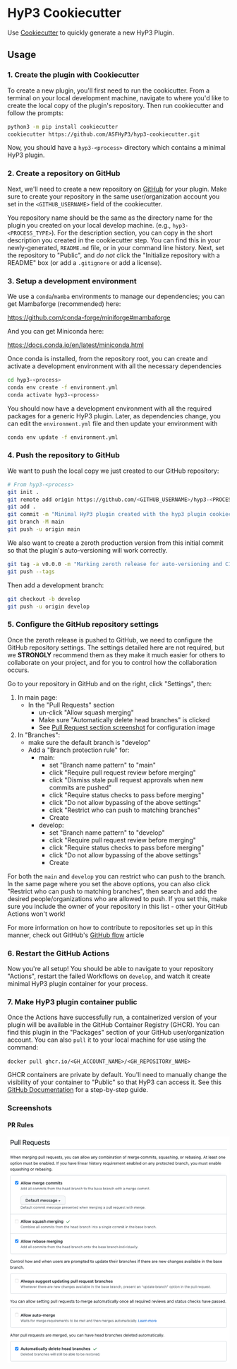# HyP3 Cookiecutter

Use [Cookiecutter](https://cookiecutter.readthedocs.io/en/latest/) to quickly 
generate a new HyP3 Plugin.

## Usage

### 1. Create the plugin with Cookiecutter

To create a new plugin, you'll first need to run the cookicutter.
From a terminal on your local development machine, navigate to where you'd like 
to create the local copy of the plugin's repository. Then run cookiecutter and 
follow the prompts:

```bash
python3 -m pip install cookiecutter
cookiecutter https://github.com/ASFHyP3/hyp3-cookiecutter.git
```

Now, you should have a `hyp3-<process>` directory which contains a minimal HyP3
plugin.

### 2. Create a repository on GitHub

Next, we'll need to create a new repository on [GitHub](https://github.com) for your plugin.
Make sure to create your repository in the same user/organization account you set in the
`<GITHUB_USERNAME>` field of the cookiecutter.

You repository name should be the same as the directory name for the plugin you created
on your local develop machine. (e.g., `hyp3-<PROCESS_TYPE>`). For the description section,
you can copy in the short description you created in the cookiecutter step. You can find this
in your newly-generated, `README.md` file, or in your command line history. Next, set the 
repository to "Public", and *do not* click the "Initialize repository with a
README" box (or add a `.gitignore` or add a license). 

### 3. Setup a development environment

We use a `conda`/`mamba` environments to manage our dependencies; you can get Mambaforge
(recommended) here:

https://github.com/conda-forge/miniforge#mambaforge

And you can get Miniconda here:

https://docs.conda.io/en/latest/miniconda.html

Once conda is installed, from the repository root, you can create and activate a
development environment with all the necessary dependencies

```bash
cd hyp3-<process>
conda env create -f environment.yml
conda activate hyp3-<process>
``` 

You should now have a development environment with all the required packages for
a generic HyP3 plugin. Later, as dependencies change, you can edit the `environment.yml`
file and then update your environment with

```bash
conda env update -f environment.yml
```

### 4. Push the repository to GitHub

We want to push the local copy we just created to our GitHub repository:

```bash
# From hyp3-<process>
git init .
git remote add origin https://github.com/<GITHUB_USERNAME>/hyp3-<PROCESS_TYPE>.git
git add .
git commit -m "Minimal HyP3 plugin created with the hyp3 plugin cookiecutter"
git branch -M main
git push -u origin main
```

We also want to create a zeroth production version from this initial commit so that
the plugin's auto-versioning will work correctly.

```bash
git tag -a v0.0.0 -m "Marking zeroth release for auto-versioning and CI/CD Tooling"
git push --tags
```

Then add a development branch:

```bash
git checkout -b develop
git push -u origin develop
```

### 5. Configure the GitHub repository settings

Once the zeroth release is pushed to GitHub, we need to configure the GitHub repository settings.
The settings detailed here are not required, but we **STRONGLY** recommend them as they make it much
 easier for others to collaborate on your project, and for you to control how the collaboration
occurs.

Go to your repository in GitHub and on the right, click "Settings", then:
1. In main page:
   * In the "Pull Requests" section
     * un-click "Allow squash merging"
     * Make sure "Automatically delete head branches" is clicked
     * See [Pull Request section screenshot](#pr-rules) for configuration image
2. In "Branches":
   * make sure the default branch is "develop"
   * Add a "Branch protection rule" for:
     * main:
       * set "Branch name pattern" to "main"
       * click "Require pull request review before merging"
       * click "Dismiss stale pull request approvals when new commits are pushed"
       * click "Require status checks to pass before merging"
       * click "Do not allow bypassing of the above settings"
       * click "Restrict who can push to matching branches"
       * Create
     * develop:
       * set "Branch name pattern" to "develop"
       * click "Require pull request review before merging"
       * click "Require status checks to pass before merging"
       * click "Do not allow bypassing of the above settings"
       * Create

For both the `main` and `develop` you can restrict who can push to the branch.
In the same page where you set the above options, you can also click "Restrict
who can push to matching branches", then search and add the desired people/organizations
who are allowed to push. If you set this, make sure you include the owner of your
repository in this list - other your GitHub Actions won't work!

For more information on how to contribute to repositories set up in this manner,
check out GitHub's [GitHub flow](https://docs.github.com/en/get-started/quickstart/github-flow)
article

### 6. Restart the GitHub Actions

Now you're all setup! You should be able to navigate to your repository "Actions",
restart the failed Workflows on `develop`, and watch it create minimal HyP3 plugin 
container for your process.

### 7. Make HyP3 plugin container public

Once the Actions have successfully run, a containerized version of your plugin will be
available in the GitHub Container Registry (GHCR). You can find this plugin in the "Packages"
section of your GitHub user/organization account. You can also `pull` it to your local
machine for use using the command:

`docker pull ghcr.io/<GH_ACCOUNT_NAME>/<GH_REPOSITORY_NAME>`

GHCR containers are private by default. You'll need to manually change the visibility of
your container to "Public" so that HyP3 can access it. See this [GitHub Documentation](https://docs.github.com/en/packages/learn-github-packages/configuring-a-packages-access-control-and-visibility#configuring-visibility-of-packages-for-your-personal-account)
for a step-by-step guide.

### Screenshots

#### PR Rules
![PR Rules screenshot](assets/PR_rules.png)

